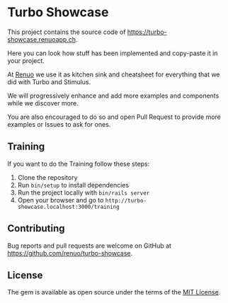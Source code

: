 # Turbo Showcase

This project contains the source code of https://turbo-showcase.renuoapp.ch.

Here you can look how stuff has been implemented and copy-paste it in your project.

At [Renuo](https://renuo.ch) we use it as kitchen sink and cheatsheet for everything that we did with Turbo and Stimulus.

We will progressively enhance and add more examples and components while we discover more.

You are also encouraged to do so and open Pull Request to provide more examples or Issues to ask for ones.

## Training

If you want to do the Training follow these steps:
1. Clone the repository
2. Run `bin/setup` to install dependencies
3. Run the project locally with `bin/rails server`
4. Open your browser and go to `http://turbo-showcase.localhost:3000/training`

## Contributing

Bug reports and pull requests are welcome on GitHub at https://github.com/renuo/turbo-showcase.

## License

The gem is available as open source under the terms of the [MIT License](https://opensource.org/licenses/MIT).
